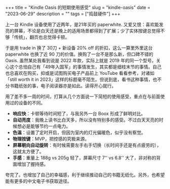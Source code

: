 +++
title = "Kindle Oasis 的短期使用感受"
slug = "kindle-oasis"
date = "2023-06-29"
description = ""
tags = ["捣鼓硬件"]
+++

上一台 Kindle 设备使用了近两年，是21年买的 paperwhite. 又爱又恨：喜欢能发亮的屏幕，不论是白天还是晚上的适用场景都得到了扩展；少了实体按键总觉得不够「传统」，翻页也总觉得卡顿。

于是用 trade in 换了 30刀 + 新设备 20% off 的折扣，这么一算里外里这台 paperwhite 也换了近 90 刀的价值。换购了一台不是那么新，但口碑不错的 Oasis.  虽然某处我看到说是 2022 年款，实际上就是 2019 年的同一个型号。关心这个总怕自己有「49年入国军」的事情发生，其实都是细枝末节的事情。自己也总喜欢在购买，抑或是试图购买电子产品前上 YouTube 看看参考，对诸如「still worth it in 2023」这样的标题毫不陌生。但说到底，看书这种事情，也不分书籍纸张的事，电子阅读器亦是如此。读得开心就行。

用了差不多一周的时间，打算从几个方面说一下简短的使用感受，重点在与前面使用过的设备的不同。

- **响应快**：卡顿等待时间短了，与我另外一台 Boox 形成了鲜明对比。
- **自动亮度**：我晚上读书比白天多，所以没有特别多的感受。不过白天天亮的时候想必是能够节约一点电力。
- **色温**：设置了定时开启，但因为室内的灯光偏暖色，似乎没有察觉。
- **物理按键**：MVP，把控感的究极来源。
- **屏幕朝向自动旋转**：有时候需要左手右手切换（长时间手还是有点疲劳的），这就太方便了。
- **手感**：重量上 188g vs 205g 轻了，屏幕尺寸 7'' vs 6.8'' 大了，非对称的背面增加了握持感。

夸完了。也增加了自己的幸福感，利于继续推动自己的书籍无纸化。另外，也希望能有更多的中文电子书获取途径。
